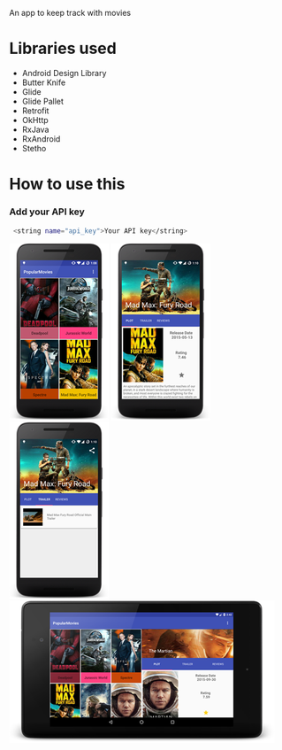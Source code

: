 An app to keep track with movies

# Libraries used


* Android Design Library
* Butter Knife
* Glide
* Glide Pallet
* Retrofit
* OkHttp
* RxJava
* RxAndroid
* Stetho


# How to use this
### Add your API key

```bash
 <string name="api_key">Your API key</string>
```

![Phone Screenshot](/screenshot1.png?raw=true)
![Phone Screenshot](/screenshot2.png?raw=true)
![Phone Screenshot](/screenshot3.png?raw=true)
![Tablet Screenshot](/screenshot4.png?raw=true)
